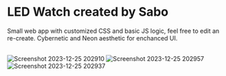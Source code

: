 <h1>LED Watch created by Sabo</h1>
Small web app with customized CSS and basic JS logic, feel free to edit an re-create. Cybernetic and Neon aesthetic for enchanced UI.
<br>
<br>

![Screenshot 2023-12-25 202910](https://github.com/JDsabo/ledwatch-css-page/assets/82731778/e6162fb6-c03e-4dc2-a226-2131143f2964)
![Screenshot 2023-12-25 202957](https://github.com/JDsabo/ledwatch-css-page/assets/82731778/3413eea5-7aee-4fa4-bc6a-8784c37e3715)
![Screenshot 2023-12-25 202937](https://github.com/JDsabo/ledwatch-css-page/assets/82731778/290880a6-b44b-4663-9926-08e9a6b10143)
